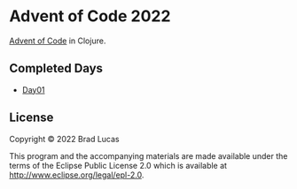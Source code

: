 # Advent of Code 2022

[Advent of Code](https://adventofcode.com/2022) in Clojure.

## Completed Days

- [Day01](src/advent/day01.clj)


## License

Copyright © 2022 Brad Lucas

This program and the accompanying materials are made available under the
terms of the Eclipse Public License 2.0 which is available at
http://www.eclipse.org/legal/epl-2.0.
